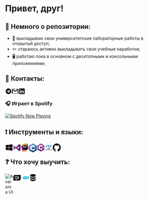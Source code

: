 # Привет, друг! 

## 💬 Немного о репозитории:
- 🙌 выкладываю свои университетские лабораторные работы в открытый доступ;
- ✏️ стараюсь активно выкладывать свои учебные наработки;
- 🖥 работаю пока в основном с десктопными и консольными приложениями;

## 📝 Контакты:

[<img align="left" alt="Chupakabra0 | Telegram" width="22px" src="icons/telegram.svg"/>][telegram]
[<img align="left" alt="Chupakabra0 | Gmail" width="22px" src="icons/gmail.svg"/>][gmail]
[<img align="left" alt="Chupakabra0 | LinkedIn" width="22px" src="icons/linkedin.svg"/>][linkedin]

<br/>

### 🎧 Играет в Spotify
[<img src="https://spotify-now-playing-theta.vercel.app/api/spotify-playing" alt="Spotify Now Playing" width="350" />](https://open.spotify.com/user/tzzgd4pa6i3i6dqv8nw0pkpl7)

## ❗️ Инструменты и языки:

<img align="left" alt="Windows" width="26px" src="icons/windows.svg"/>
<img align="left" alt="Visual Studio" width="26px" src="icons/visual-studio.svg"/>
<img align="left" alt="Resharper C++" width="26px" src="icons/resharper.svg"/>
<img align="left" alt="C++" width="26px" src="icons/c-plus-plus.svg"/>
<img align="left" alt="C#" width="26px" src="icons/c-sharp.svg"/>
<img align="left" alt="WPF" width="26px" src="icons/wpf.png"/>
<img align="left" alt="GitHub" width="26px" src="icons/github.svg"/>

<br/>

## ❓ Что хочу выучить:

<img align="left" alt="Avalonia UI" width="26px" src="icons/avalonia-ui.png"/>
<img align="left" alt="Qt" width="26px" src="icons/qt.svg"/>
<img align="left" alt="Go" width="26px" src="icons/go.png"/>
<img align="left" alt="Database" width="26px" src="icons/database.svg"/>


[telegram]: https://t.me/Chu_Pa_Kabra
[gmail]: rootalfa4@gmail.com
[linkedin]: https://www.linkedin.com/in/alexandr-safiyulin-8453a81b3/
